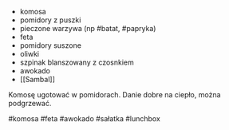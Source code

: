- komosa
- pomidory z puszki
- pieczone warzywa (np #batat, #papryka)
- feta
- pomidory suszone
- oliwki
- szpinak blanszowany z czosnkiem
- awokado
- [[Sambal]]

Komosę ugotować w pomidorach. Danie dobre na ciepło, można podgrzewać.

#komosa #feta #awokado #sałatka #lunchbox
